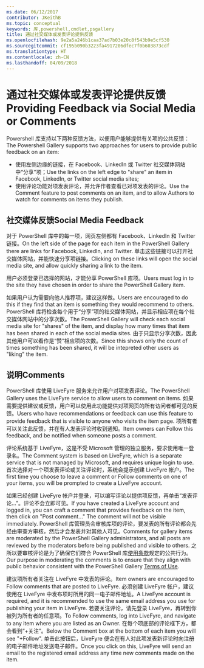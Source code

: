 ```yaml
---
ms.date: 06/12/2017
contributor: JKeithB
ms.topic: conceptual
keywords: 库,powershell,cmdlet,psgallery
title: 通过社交媒体或发表评论提供反馈
ms.openlocfilehash: 9e2a5a246b1caa37ad7b03e20c8f543b9e5cf530
ms.sourcegitcommit: cf195b090b3223fa4917206dfec7f0b603873cdf
ms.translationtype: HT
ms.contentlocale: zh-CN
ms.lasthandoff: 04/09/2018
---
```

# <a name="providing-feedback-via-social-media-or-comments"></a><span data-ttu-id="1f5a5-103">通过社交媒体或发表评论提供反馈</span><span class="sxs-lookup"><span data-stu-id="1f5a5-103">Providing Feedback via Social Media or Comments</span></span>

<span data-ttu-id="1f5a5-104">Powershell 库支持以下两种反馈方法，以便用户能够提供有关项的公共反馈：</span><span class="sxs-lookup"><span data-stu-id="1f5a5-104">The Powershell Gallery supports two approaches for users to provide public feedback on an item:</span></span>

* <span data-ttu-id="1f5a5-105">使用左侧边缘的链接，在 Facebook、LinkedIn 或 Twitter 社交媒体网站中“分享”项；</span><span class="sxs-lookup"><span data-stu-id="1f5a5-105">Use the links on the left edge to "share" an item in Facebook, LinkedIn, or Twitter social media sites;</span></span>
* <span data-ttu-id="1f5a5-106">使用评论功能对项发表评论，并允许作者查看已对项发表的评论。</span><span class="sxs-lookup"><span data-stu-id="1f5a5-106">Use the Comment feature to post comments on an item, and to allow Authors to watch for comments on items they publish.</span></span>

## <a name="social-media-feedback"></a><span data-ttu-id="1f5a5-107">社交媒体反馈</span><span class="sxs-lookup"><span data-stu-id="1f5a5-107">Social Media Feedback</span></span>
<span data-ttu-id="1f5a5-108">对于 PowerShell 库中的每一项，网页左侧都有 Facebook、LinkedIn 和 Twitter 链接。</span><span class="sxs-lookup"><span data-stu-id="1f5a5-108">On the left side of the page for each item in the PowerShell Gallery there are links for Facebook, LinkedIn, and Twitter.</span></span>
<span data-ttu-id="1f5a5-109">单击这些链接可以打开社交媒体网站，并能快速分享项链接。</span><span class="sxs-lookup"><span data-stu-id="1f5a5-109">Clicking on these links will open the social media site, and allow quickly sharing a link to the item.</span></span>

<span data-ttu-id="1f5a5-110">用户必须登录已选择的网站，才能分享 PowerShell 库项。</span><span class="sxs-lookup"><span data-stu-id="1f5a5-110">Users must log in to the site they have chosen in order to share the PowerShell Gallery item.</span></span>

<span data-ttu-id="1f5a5-111">如果用户认为需要向他人推荐项，建议这样做。</span><span class="sxs-lookup"><span data-stu-id="1f5a5-111">Users are encouraged to do this if they find that an item is something they would recommend to others.</span></span>
<span data-ttu-id="1f5a5-112">PowerShell 库将检查每个用于“分享”项的社交媒体网站，并显示相应项在每个社交媒体网站中的分享次数。</span><span class="sxs-lookup"><span data-stu-id="1f5a5-112">The PowerShell Gallery will check each social media site for "shares" of the item, and display how many times that item has been shared in each of the social media sites.</span></span>
<span data-ttu-id="1f5a5-113">由于只显示分享次数，因此其他用户可以看作是“赞”相应项的次数。</span><span class="sxs-lookup"><span data-stu-id="1f5a5-113">Since this shows only the count of times something has been shared, it will be intepreted other users as "liking" the item.</span></span>


## <a name="comments"></a><span data-ttu-id="1f5a5-114">说明</span><span class="sxs-lookup"><span data-stu-id="1f5a5-114">Comments</span></span>
<span data-ttu-id="1f5a5-115">PowerShell 库使用 LiveFyre 服务来允许用户对项发表评论。</span><span class="sxs-lookup"><span data-stu-id="1f5a5-115">The PowerShell Gallery uses the LiveFyre service to allow users to comment on items.</span></span>
<span data-ttu-id="1f5a5-116">如果需要提供建议或反馈，用户可以使用此功能提供对项网页的所有访问者都可见的反馈。</span><span class="sxs-lookup"><span data-stu-id="1f5a5-116">Users who have recommendations or feedback can use this feature to provide feedback that is visible to anyone who visits the item page.</span></span>
<span data-ttu-id="1f5a5-117">项所有者可以关注此反馈，并在有人发表评论时收到通知。</span><span class="sxs-lookup"><span data-stu-id="1f5a5-117">Item owners can Follow this feedback, and be notified when someone posts a comment.</span></span>

<span data-ttu-id="1f5a5-118">评论系统基于 LiveFyre，这是不受 Microsoft 管理的独立服务，要求使用唯一登录名。</span><span class="sxs-lookup"><span data-stu-id="1f5a5-118">The Comment system is based on LiveFyre, which is a separate service that is not managed by Microsoft, and requires unique login to use.</span></span>
<span data-ttu-id="1f5a5-119">首次选择对一个项发表评论或关注评论时，系统会提示创建 LiveFyre 帐户。</span><span class="sxs-lookup"><span data-stu-id="1f5a5-119">The first time you choose to leave a comment or Follow comments on one of your items, you will be prompted to create a LiveFyre account.</span></span>

<span data-ttu-id="1f5a5-120">如果已经创建 LiveFyre 帐户并登录，可以编写评论以提供项反馈，再单击“发表评论...”。评论不会立即可见。</span><span class="sxs-lookup"><span data-stu-id="1f5a5-120">If you have created a LiveFyre account and logged in, you can craft a comment that provides feedback on the item, then click on "Post comment..." The comment will not be visible immediately.</span></span>
<span data-ttu-id="1f5a5-121">PowerShell 库管理员会审核库项的评论，要发表的所有评论都会先经由审查方审核，然后才会发表并对其他人可见。</span><span class="sxs-lookup"><span data-stu-id="1f5a5-121">Comments for gallery items are moderated by the PowerShell Gallery administrators, and all posts are reviewed by the moderators before being published and visible to others.</span></span>
<span data-ttu-id="1f5a5-122">之所以要审核评论是为了确保它们符合 PowerShell 库[使用条款](https://www.powershellgallery.com/policies/Terms)规定的公共行为。</span><span class="sxs-lookup"><span data-stu-id="1f5a5-122">Our purpose in moderating the comments is to ensure that they align with public behavior consistent with the PowerShell Gallery [Terms of Use](https://www.powershellgallery.com/policies/Terms).</span></span>

<span data-ttu-id="1f5a5-123">建议项所有者关注在 LiveFyre 中发表的评论。</span><span class="sxs-lookup"><span data-stu-id="1f5a5-123">Item owners are encouraged to Follow comments that are posted to LiveFyre.</span></span>
<span data-ttu-id="1f5a5-124">必须创建 LiveFyre 帐户，建议使用在 LiveFyre 中发布项时所用的同一电子邮件地址。</span><span class="sxs-lookup"><span data-stu-id="1f5a5-124">A LiveFyre account is required, and it is recommended to use the same email address you use for publishing your item in LiveFyre.</span></span>
<span data-ttu-id="1f5a5-125">若要关注评论，请先登录 LiveFyre，再转到你被列为所有者的任意项。</span><span class="sxs-lookup"><span data-stu-id="1f5a5-125">To Follow comments, log into LiveFyre, and navigate to any item where you are listed as an Owner.</span></span>
<span data-ttu-id="1f5a5-126">在每个项底部的评论框下方，都会看到“+关注”。</span><span class="sxs-lookup"><span data-stu-id="1f5a5-126">Below the Comment box at the bottom of each item you will see "+Follow".</span></span>
<span data-ttu-id="1f5a5-127">单击此按钮后，LiveFyre 便会在有人对此项发表新评论时向注册的电子邮件地址发送电子邮件。</span><span class="sxs-lookup"><span data-stu-id="1f5a5-127">Once you click on this, LiveFyre will send an email to the registered email address any time new comments made on the item.</span></span>